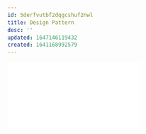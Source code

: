```yaml
---
id: 5derfvutbf2dqgcshuf2nwl
title: Design Pattern
desc: ''
updated: 1647146119432
created: 1641168992579
---
```


![](assets/pdfs/Arjan%20Codes%20Software%20Design%20Guide.pdf)
